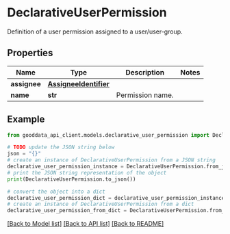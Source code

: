 # DeclarativeUserPermission

Definition of a user permission assigned to a user/user-group.

## Properties

Name | Type | Description | Notes
------------ | ------------- | ------------- | -------------
**assignee** | [**AssigneeIdentifier**](AssigneeIdentifier.md) |  | 
**name** | **str** | Permission name. | 

## Example

```python
from gooddata_api_client.models.declarative_user_permission import DeclarativeUserPermission

# TODO update the JSON string below
json = "{}"
# create an instance of DeclarativeUserPermission from a JSON string
declarative_user_permission_instance = DeclarativeUserPermission.from_json(json)
# print the JSON string representation of the object
print(DeclarativeUserPermission.to_json())

# convert the object into a dict
declarative_user_permission_dict = declarative_user_permission_instance.to_dict()
# create an instance of DeclarativeUserPermission from a dict
declarative_user_permission_from_dict = DeclarativeUserPermission.from_dict(declarative_user_permission_dict)
```
[[Back to Model list]](../README.md#documentation-for-models) [[Back to API list]](../README.md#documentation-for-api-endpoints) [[Back to README]](../README.md)


